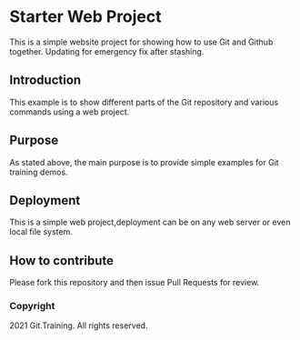# Starter Web Project

This is a simple website project for showing how to use Git and Github together.
Updating for emergency fix after stashing.

## Introduction

This example is to show different parts of the Git repository and various commands using a web project.

## Purpose

As stated above, the main purpose is to provide simple examples for Git training demos.

## Deployment

This is a simple web project,deployment can be on any web server or even local file system. 

## How to contribute

Please fork this repository and then issue Pull Requests for review.

### Copyright

2021 Git.Training. All rights reserved.